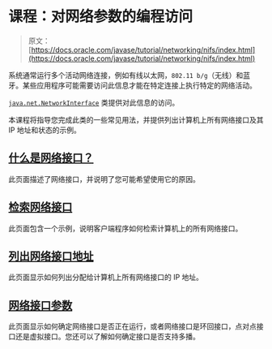 # 课程：对网络参数的编程访问

> 原文： [https://docs.oracle.com/javase/tutorial/networking/nifs/index.html](https://docs.oracle.com/javase/tutorial/networking/nifs/index.html)

系统通常运行多个活动网络连接，例如有线以太网，`802.11 b/g`（无线）和蓝牙。某些应用程序可能需要访问此信息才能在特定连接上执行特定的网络活动。

[`java.net.NetworkInterface`](https://docs.oracle.com/javase/8/docs/api/java/net/NetworkInterface.html) 类提供对此信息的访问。

本课程将指导您完成此类的一些常见用法，并提供列出计算机上所有网络接口及其 IP 地址和状态的示例。

## [什么是网络接口？](definition.html)

此页面描述了网络接口，并说明了您可能希望使用它的原因。

## [检索网络接口](retrieving.html)

此页面包含一个示例，说明客户端程序如何检索计算机上的所有网络接口。

## [列出网络接口地址](listing.html)

此页面显示如何列出分配给计算机上所有网络接口的 IP 地址。

## [网络接口参数](parameters.html)

此页面显示如何确定网络接口是否正在运行，或者网络接口是环回接口，点对点接口还是虚拟接口。您还可以了解如何确定接口是否支持多播。